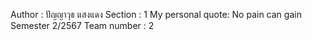 Author : ปัญญาวุธ แสงแดง
Section : 1 
My personal quote: No pain can gain
Semester 2/2567
Team number : 2